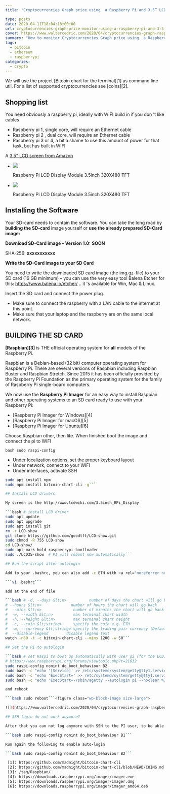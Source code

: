```yaml
---
title: 'Cryptocurrencies Graph price using  a Raspberry Pi and 3.5” LCD Display'

type: posts
date: 2020-04-11T18:04:18+00:00
url: cryptocurrencies-graph-price-monitor-using-a-raspberry-pi-and-3-5-lcd-display/
cover: https://www.waltercedric.com/2020/04/cryptocurrencies-graph-raspberry-pi-lcd-scaled.webp
summary: "How to monitor Cryptocurrencies Graph price using  a Raspberry Pi and 3.5” LCD Display"
tags:
  - bitcoin
  - ethereum
  - raspberrypi
categories:
  - Crypto
---
```

We will use the project [Bitcoin chart for the terminal][1] as command line util. For a list of supported cryptocurrencies see [coins][2].

## Shopping list

You need obviously a raspberry pi, ideally with WIFI build in if you don 't like cables

  * Raspberry pi 1, single core, will require an Ethernet cable
  * Raspberry pi 2 , dual core, will require an Ethernet cable
  * Raspberry pi 3 or 4, a bit a shame to use this amount of power for that task, but has built in WIFI

A [3.5" LCD screen from Amazon](https://amzn.to/2xmJHb9)

*   [![](https://www.waltercedric.com/2020/04/Raspberry-Pi-LCD-Display-Module-3.5inch-320X480-TFT-2-768x1024.webp)](/2020/04/Raspberry-Pi-LCD-Display-Module-3.5inch-320X480-TFT-2-scaled.webp)

    Raspberry Pi LCD Display Module 3.5inch 320X480 TFT

*   [![](https://www.waltercedric.com/2020/04/Raspberry-Pi-LCD-Display-Module-3.5inch-320X480-TFT-1-768x1024.webp)](/2020/04/Raspberry-Pi-LCD-Display-Module-3.5inch-320X480-TFT-1-scaled.webp)

    Raspberry Pi LCD Display Module 3.5inch 320X480 TFT

## Installing the Software

Your SD-card needs to contain the software. You can take the long road by **building the SD-card** image yourself or **use the already prepared SD-Card image:**

**Download SD-Card image &#8211; Version 1.0:** **SOON**

SHA-256: **xxxxxxxxxxx**

**Write the SD-Card image to your SD Card**

You need to write the downloaded SD card image (the img.gz-file) to your SD card (16 GB minimum) &#8211; you can use the very easy tool Balena Etcher for this: <https://www.balena.io/etcher/> .. it 's available for Win, Mac & Linux.

Insert the SD card and connect the power plug.

  * Make sure to connect the raspberry with a LAN cable to the internet at this point.
  * Make sure that your laptop and the raspberry are on the same local network.

## BUILDING THE SD CARD

**[Raspbian][3]** is THE official operating system for **all** models of the Raspberry Pi.

Raspbian is a Debian-based (32 bit) computer operating system for Raspberry Pi. There are several versions of Raspbian including Raspbian Buster and Raspbian Stretch. Since 2015 it has been officially provided by the Raspberry Pi Foundation as the primary operating system for the family of Raspberry Pi single-board computers.


We now use the **Raspberry Pi Imager** for an easy way to install Raspbian and other operating systems to an SD card ready to use with your Raspberry Pi:

  * [Raspberry Pi Imager for Windows][4]
  * [Raspberry Pi Imager for macOS][5]
  * [Raspberry Pi Imager for Ubuntu][6]

Choose Raspbian other, then lite. When finished boot the image and connect the pi to WIFI

```bash sudo raspi-config```

  * Under localization options, set the proper keyboard layout
  * Under network, connect to your WIFI
  * Under interfaces, activate SSH

```bash sudo apt update
sudo apt install npm
sudo npm install bitcoin-chart-cli -g```

## Install LCD drivers

My screen is the http://www.lcdwiki.com/3.5inch_RPi_Display 

```bash # install LCD driver
sudo apt update
sudo apt upgrade
sudo apt install git
rm -r LCD-show
git clone https://github.com/goodtft/LCD-show.git
sudo chmod -R 755 LCD-show
cd LCD-show/
sudo apt-mark hold raspberrypi-bootloader
sudo ./LCD35-show  # PI will reboot now automatically```

## Run the script after autologin

Add to your .bashrc, you can also add -c ETH with <a rel="noreferrer noopener" href="https://github.com/madnight/bitcoin-chart-cli/blob/HEAD/COINS.md" target="_blank">one of the supported coins</a>,

```vi .bashrc```

add at the end of file

```bash # -d, --days &lt;n>          number of days the chart will go back
# --hours &lt;n>             number of hours the chart will go back
#  --mins &lt;n>              number of minutes the chart will go back
#  -w, --width &lt;n>         max terminal chart width
#  -h, --height &lt;n>        max terminal chart height
#  -c, --coin &lt;string>     specify the coin e.g. ETH
#  -m, --currency &lt;string> specify the trading pair currency (Default: USD)
#  --disable-legend        disable legend text
watch -n60 -t -c bitcoin-chart-cli --mins 1200 -w 50```

## Set the PI to autologin

```bash # set Raspi to boot up automatically with user pi (for the LCD)
# https://www.raspberrypi.org/forums/viewtopic.php?t=21632
sudo raspi-config nonint do_boot_behaviour B2
sudo bash -c "echo '[Service]' >> /etc/systemd/system/getty@tty1.service.d/autologin.conf"
sudo bash -c "echo 'ExecStart=' >> /etc/systemd/system/getty@tty1.service.d/autologin.conf"
sudo bash -c "echo 'ExecStart=-/sbin/agetty --autologin pi --noclear %I 38400 linux' >> /etc/systemd/system/getty@tty1.service.d/autologin.conf"```

and reboot

```bash sudo reboot```<figure class="wp-block-image size-large">

![](https://www.waltercedric.com/2020/04/cryptocurrencies-graph-raspberry-pi-lcd-1024x626.webp)

## SSH login do not work anymore?

After that you can not log anymore with SSH to the PI user, to be able to login, add a USB keyboard and type

```bash sudo raspi-config nonint do_boot_behaviour B1```

Run again the following to enable auto-login

```bash sudo raspi-config nonint do_boot_behaviour B2```

 [1]: https://github.com/madnight/bitcoin-chart-cli
 [2]: https://github.com/madnight/bitcoin-chart-cli/blob/HEAD/COINS.md
 [3]: /tag/Raspbian/
 [4]: https://downloads.raspberrypi.org/imager/imager.exe
 [5]: https://downloads.raspberrypi.org/imager/imager.dmg
 [6]: https://downloads.raspberrypi.org/imager/imager_amd64.deb

